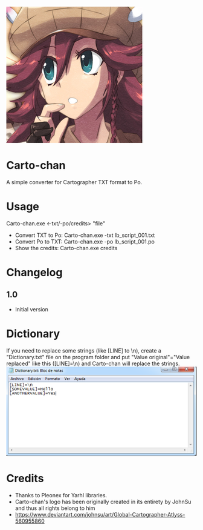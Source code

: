 ![Carto-chan](https://raw.githubusercontent.com/TraduSquare/Carto-chan/master/logo.png)
# Carto-chan
A simple converter for Cartographer TXT format to Po.

# Usage
Carto-chan.exe <-txt/-po/credits> "file"
* Convert TXT to Po: Carto-chan.exe -txt lb_script_001.txt
* Convert Po to TXT: Carto-chan.exe -po lb_script_001.po
* Show the credits: Carto-chan.exe credits

# Changelog
## 1.0
* Initial version

# Dictionary
If you need to replace some strings (like [LINE] to \n), create a "Dictionary.txt" file on the program folder and put "Value original"="Value replaced" like this ([LINE]=\n) and Carto-chan will replace the strings.
![Dictionary](https://raw.githubusercontent.com/TraduSquare/Carto-chan/master/ExampleDictionary.png)

# Credits
* Thanks to Pleonex for Yarhl libraries.
* Carto-chan's logo has been originally created in its entirety by JohnSu and thus all rights belong to him
* https://www.deviantart.com/johnsu/art/Global-Cartographer-Atlyss-560955860